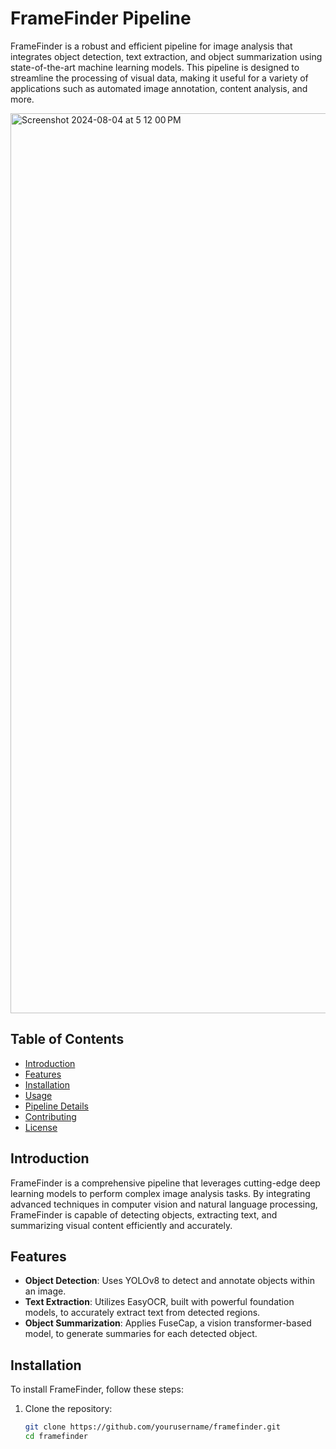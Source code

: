 # FrameFinder Pipeline

FrameFinder is a robust and efficient pipeline for image analysis that integrates object detection, text extraction, and object summarization using state-of-the-art machine learning models. This pipeline is designed to streamline the processing of visual data, making it useful for a variety of applications such as automated image annotation, content analysis, and more.

<img width="1440" alt="Screenshot 2024-08-04 at 5 12 00 PM" src="">


## Table of Contents
- [Introduction](#introduction)
- [Features](#features)
- [Installation](#installation)
- [Usage](#usage)
- [Pipeline Details](#pipeline-details)
- [Contributing](#contributing)
- [License](#license)

## Introduction

FrameFinder is a comprehensive pipeline that leverages cutting-edge deep learning models to perform complex image analysis tasks. By integrating advanced techniques in computer vision and natural language processing, FrameFinder is capable of detecting objects, extracting text, and summarizing visual content efficiently and accurately.

## Features

- **Object Detection**: Uses YOLOv8 to detect and annotate objects within an image.
- **Text Extraction**: Utilizes EasyOCR, built with powerful foundation models, to accurately extract text from detected regions.
- **Object Summarization**: Applies FuseCap, a vision transformer-based model, to generate summaries for each detected object.

## Installation

To install FrameFinder, follow these steps:

1. Clone the repository:

   ```bash
   git clone https://github.com/yourusername/framefinder.git
   cd framefinder
